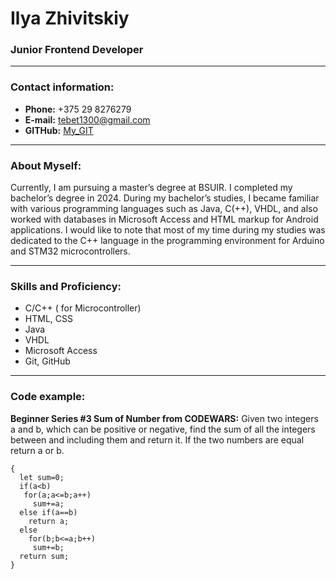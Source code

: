 # Ilya Zhivitskiy
### Junior Frontend Developer
----
### Contact information:
* **Phone:** +375 29 8276279
* **E-mail:** tebet1300@gmail.com
* **GITHub:** [My_GIT](адрес "https://github.com/Ilua3?tab=repositories")
----
### About Myself:
Currently, I am pursuing a master’s degree at BSUIR. I completed my bachelor’s degree in 2024. During my bachelor’s studies, I became familiar with various programming languages such as Java, C(++), VHDL, and also worked with databases in Microsoft Access and HTML markup for Android applications. I would like to note that most of my time during my studies was dedicated to the C++ language in the programming environment for Arduino and STM32 microcontrollers.

----
### Skills and Proficiency:
* C/C++ ( for Microcontroller)
* HTML, CSS
* Java
* VHDL
* Microsoft Access
* Git, GitHub
----
### Code example:
**Beginner Series #3 Sum of Number from CODEWARS:** Given two integers a and b, which can be positive or negative, find the sum of all the integers between and including them and return it. If the two numbers are equal return a or b.

```function getSum(a, b)
{
  let sum=0;
  if(a<b)
   for(a;a<=b;a++)
     sum+=a;
  else if(a==b)
    return a;
  else
    for(b;b<=a;b++)
     sum+=b;
  return sum;
} 
